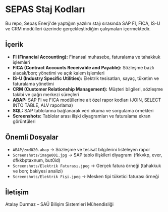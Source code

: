 # SEPAS Staj Kodları

Bu repo, Sepaş Enerji'de yaptığım yazılım stajı sırasında SAP FI, FICA, IS-U ve CRM modülleri üzerinde gerçekleştirdiğim çalışmaları içermektedir.

## İçerik

- **FI (Financial Accounting):** Finansal muhasebe, faturalama ve tahakkuk işlemleri
- **FICA (Contract Accounts Receivable and Payable):** Sözleşme bazlı alacak/borç yönetimi ve açık kalem işlemleri
- **IS-U (Industry Specific Utilities):** Elektrik tesisatları, sayaç, tüketim ve faturalama yönetimi
- **CRM (Customer Relationship Management):** Müşteri bilgileri, sözleşme takibi ve çağrı merkezi süreçleri
- **ABAP:** SAP FI ve FICA modüllerine ait özel rapor kodları (JOIN, SELECT INTO TABLE, ALV raporlama)
- **SQL:** SAP tablolarına bağlanarak veri okuma ve sorgulama örnekleri
- **Screenshots:** Tablolar arası ilişki diyagramları ve faturalama ekran görüntüleri

## Önemli Dosyalar

- `ABAP/zmd020.abap` → Sözleşme ve tesisat bilgilerini listeleyen rapor
- `Screenshots/image001.jpg` → SAP tablo ilişkileri diyagramı (fkkvkp, ever, dfkkbptaxnum, but0id)
- `Screenshots/Elektrik Faturası.jpeg` → Gerçek fatura örneği (tahakkuk ve borç bakiyesi analizi)
- `Screenshots/Elektrik Fişi.jpeg` → Mesken tipi tüketici faturası örneği

## İletişim

Atalay Durmaz – SAÜ Bilişim Sistemleri Mühendisliği
